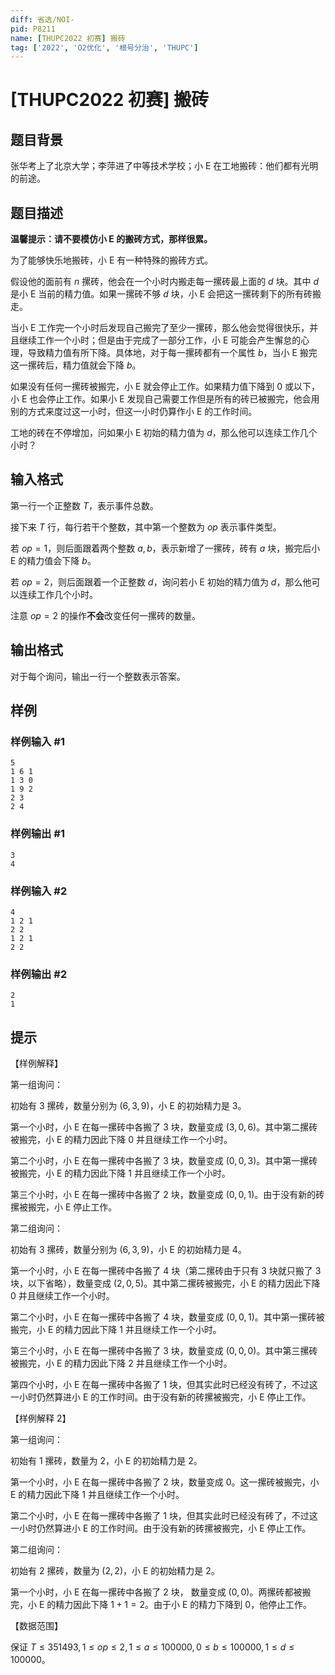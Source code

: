 ```yaml
---
diff: 省选/NOI-
pid: P8211
name: [THUPC2022 初赛] 搬砖
tag: ['2022', 'O2优化', '根号分治', 'THUPC']
---
```

# [THUPC2022 初赛] 搬砖
## 题目背景

张华考上了北京大学；李萍进了中等技术学校；小 E 在工地搬砖：他们都有光明的前途。
## 题目描述

**温馨提示：请不要模仿小 E 的搬砖方式，那样很累。**

为了能够快乐地搬砖，小 E 有一种特殊的搬砖方式。

假设他的面前有 $n$ 摞砖，他会在一个小时内搬走每一摞砖最上面的 $d$ 块。其中 $d$ 是小 E 当前的精力值。如果一摞砖不够 $d$ 块，小 E 会把这一摞砖剩下的所有砖搬走。

当小 E 工作完一个小时后发现自己搬完了至少一摞砖，那么他会觉得很快乐，并且继续工作一个小时；但是由于完成了一部分工作，小 E 可能会产生懈怠的心理，导致精力值有所下降。具体地，对于每一摞砖都有一个属性 $b$，当小 E 搬完这一摞砖后，精力值就会下降 $b$。

如果没有任何一摞砖被搬完，小 E 就会停止工作。如果精力值下降到 $0$ 或以下，小 E 也会停止工作。如果小 E 发现自己需要工作但是所有的砖已被搬完，他会用别的方式来度过这一小时，但这一小时仍算作小 E 的工作时间。

工地的砖在不停增加，问如果小 E 初始的精力值为 $d$，那么他可以连续工作几个小时？
## 输入格式

第一行一个正整数 $T$，表示事件总数。

接下来 $T$ 行，每行若干个整数，其中第一个整数为 $op$ 表示事件类型。

若 $op=1$，则后面跟着两个整数 $a,b$，表示新增了一摞砖，砖有 $a$ 块，搬完后小 E 的精力值会下降 $b$。

若 $op=2$，则后面跟着一个正整数 $d$，询问若小 E 初始的精力值为 $d$，那么他可以连续工作几个小时。

注意 $op=2$ 的操作**不会**改变任何一摞砖的数量。
## 输出格式

对于每个询问，输出一行一个整数表示答案。
## 样例

### 样例输入 #1
```
5
1 6 1
1 3 0
1 9 2
2 3
2 4
```
### 样例输出 #1
```
3
4

```
### 样例输入 #2
```
4
1 2 1
2 2
1 2 1
2 2
```
### 样例输出 #2
```
2
1
```
## 提示

【样例解释】

第一组询问：

初始有 $3$ 摞砖，数量分别为 $(6,3,9)$，小 E 的初始精力是 $3$。

第一个小时，小 E 在每一摞砖中各搬了 $3$ 块，数量变成 $(3,0,6)$。其中第二摞砖被搬完，小 E 的精力因此下降 $0$ 并且继续工作一个小时。

第二个小时，小 E 在每一摞砖中各搬了 $3$ 块，数量变成 $(0,0,3)$。其中第一摞砖被搬完，小 E 的精力因此下降 $1$ 并且继续工作一个小时。

第三个小时，小 E 在每一摞砖中各搬了 $2$ 块，数量变成 $(0,0,1)$。由于没有新的砖摞被搬完，小 E 停止工作。

第二组询问：

初始有 $3$ 摞砖，数量分别为 $(6,3,9)$，小 E 的初始精力是 $4$。

第一个小时，小 E 在每一摞砖中各搬了 $4$ 块（第二摞砖由于只有 $3$ 块就只搬了 $3$ 块，以下省略），数量变成 $(2,0,5)$。其中第二摞砖被搬完，小 E 的精力因此下降 $0$ 并且继续工作一个小时。

第二个小时，小 E 在每一摞砖中各搬了 $4$ 块，数量变成 $(0,0,1)$。其中第一摞砖被搬完，小 E 的精力因此下降 $1$ 并且继续工作一个小时。

第三个小时，小 E 在每一摞砖中各搬了 $3$ 块，数量变成 $(0,0,0)$。其中第三摞砖被搬完，小 E 的精力因此下降 $2$ 并且继续工作一个小时。

第四个小时，小 E 在每一摞砖中各搬了 $1$ 块，但其实此时已经没有砖了，不过这一小时仍然算进小 E 的工作时间。由于没有新的砖摞被搬完，小 E 停止工作。

【样例解释 2】

第一组询问：

初始有 $1$ 摞砖，数量为 $2$，小 E 的初始精力是 $2$。

第一个小时，小 E 在每一摞砖中各搬了 $2$ 块，数量变成 $0$。这一摞砖被搬完，小 E 的精力因此下降 $1$ 并且继续工作一个小时。

第二个小时，小 E 在每一摞砖中各搬了 $1$ 块，但其实此时已经没有砖了，不过这一小时仍然算进小 E 的工作时间。由于没有新的砖摞被搬完，小 E 停止工作。

第二组询问：

初始有 $2$ 摞砖，数量为 $(2,2)$，小 E 的初始精力是 $2$。

第一个小时，小 E 在每一摞砖中各搬了 $2$ 块， 数量变成 $(0,0)$。两摞砖都被搬完，小 E 的精力因此下降 $1+1=2$。由于小 E 的精力下降到 $0$，他停止工作。

【数据范围】

保证 $T\le 351493,1\le op\le 2,1\le a\le 100000,0\le b\le 100000,1\le d \le 100000$。
